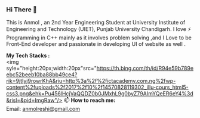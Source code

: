 ### Hi There 👋
This is Anmol , an 2nd Year Engineering Student at University Institute of Engineering and Technology (UIET), Punjab University Chandigarh. I love ⚡ Programming in C++ mainly as it involves problem solving ,and I Love to be Front-End developer and passionate in developing UI of website as well .

<b>My Tech Stacks :</b><br>
<img syle="height:20px;width:20px"src="https://th.bing.com/th/id/R94e59b789eebc52beeb10ba88bb49ce4?rik=9jtIyj9rowrKhA&riu=http%3a%2f%2fictacademy.com.ng%2fwp-content%2fuploads%2f2017%2f10%2f14570828119302_illu-cours_html5-css3.png&ehk=Pu456lHcjVaQQDZ0b0JMxhL9g0byZ79AImYQeER6eY4%3d&risl=&pid=ImgRaw"/>
📫 <b>How to reach me:</b> <br>
Email: anmolreshi@gmail.com


<!--
**Anmolreshi/Anmolreshi** is a ✨ _special_ ✨ repository because its `README.md` (this file) appears on your GitHub profile.

Here are some ideas to get you started:  
- 🔭 I’m currently working on ...
- 🌱 I’m currently learning ...
- 👯 I’m looking to collaborate on ...
- 🤔 I’m looking for help with ...
- 💬 Ask me about ...
- 📫 How to reach me: ...
- 😄 Pronouns: ...
- ⚡ Fun fact: ...
-->
